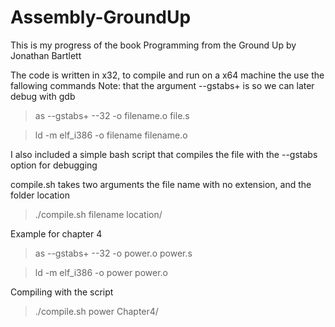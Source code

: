 # Assembly-GroundUp
This is my progress of the book Programming from the Ground Up by Jonathan Bartlett

The code is written in x32, to compile and run on a x64 machine the use the fallowing commands
Note: that the argument --gstabs+ is so we can later debug with gdb

>as --gstabs+ --32 -o filename.o file.s

>ld -m elf_i386 -o filename filename.o

I also included a simple bash script that compiles the file with the --gstabs option for debugging

compile.sh takes two arguments the file name with no extension, and the folder location

>./compile.sh filename location/

Example for chapter 4

>as --gstabs+ --32 -o power.o power.s

>ld -m elf_i386 -o power power.o

Compiling with the script 

>./compile.sh power Chapter4/

